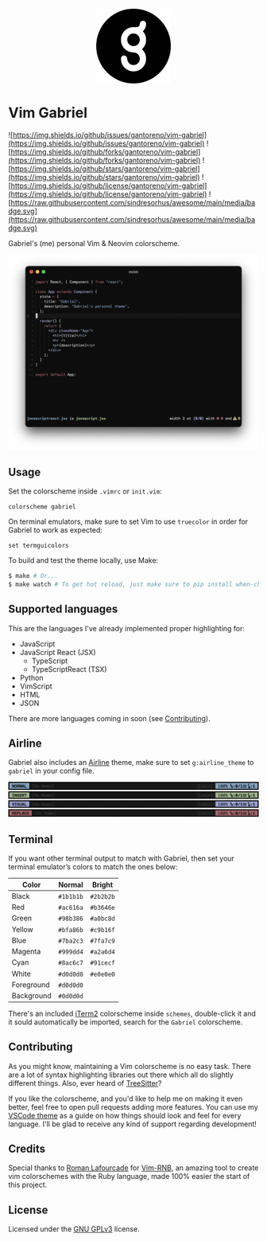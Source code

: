 <p align="center">
  <img src=".github/gabriel.png" width="150" />
</p>

# Vim Gabriel

![https://img.shields.io/github/issues/gantoreno/vim-gabriel](https://img.shields.io/github/issues/gantoreno/vim-gabriel) ![https://img.shields.io/github/forks/gantoreno/vim-gabriel](https://img.shields.io/github/forks/gantoreno/vim-gabriel) ![https://img.shields.io/github/stars/gantoreno/vim-gabriel](https://img.shields.io/github/stars/gantoreno/vim-gabriel) ![https://img.shields.io/github/license/gantoreno/vim-gabriel](https://img.shields.io/github/license/gantoreno/vim-gabriel) ![https://raw.githubusercontent.com/sindresorhus/awesome/main/media/badge.svg](https://raw.githubusercontent.com/sindresorhus/awesome/main/media/badge.svg)

Gabriel's (me) personal Vim & Neovim colorscheme.

<div align="center">
  <img src=".github/screenshot.png" />
</div>

## Usage

Set the colorscheme inside `.vimrc` or `init.vim`:

```vim
colorscheme gabriel
```

On terminal emulators, make sure to set Vim to use `truecolor` in order for Gabriel to work as expected:

```vim
set termguicolors
```

To build and test the theme locally, use Make:

```sh
$ make # Or...
$ make watch # To get hot reload, just make sure to pip install when-changed
```

## Supported languages

This are the languages I've already implemented proper highlighting for:

-   JavaScript
-   JavaScript React (JSX)
    -   TypeScript
    -   TypeScriptReact (TSX)
-   Python
-   VimScript
-   HTML
-   JSON

There are more languages coming in soon (see [Contributing](https://github.com/gantoreno/vim-gabriel#contributing)).

## Airline

Gabriel also includes an [Airline](https://github.com/vim-airline/vim-airline) theme, make sure to set `g:airline_theme` to `gabriel` in your config file.

![Normal mode](.github/normal.png)
![Insert mode](.github/insert.png)
![Visual mode](.github/visual.png)
![Replace mode](.github/replace.png)

## Terminal

If you want other terminal output to match with Gabriel, then set your terminal emulator’s colors to match the ones below:

| Color      | Normal    | Bright    |
| ---------- | --------- | --------- |
| Black      | `#1b1b1b` | `#2b2b2b` |
| Red        | `#ac616a` | `#b3646e` |
| Green      | `#98b386` | `#a0bc8d` |
| Yellow     | `#bfa86b` | `#c9b16f` |
| Blue       | `#7ba2c3` | `#7fa7c9` |
| Magenta    | `#999dd4` | `#a2a6d4` |
| Cyan       | `#8ac6c7` | `#91cecf` |
| White      | `#d0d0d0` | `#e0e0e0` |
| Foreground | `#d0d0d0` |           |
| Background | `#0d0d0d` |           |

There's an included [iTerm2](https://iterm2.com/) colorscheme inside `schemes`, double-click it and it sould automatically be imported, search for the `Gabriel` colorscheme.

## Contributing

As you might know, maintaining a Vim colorscheme is no easy task. There are a lot of syntax highlighting libraries out there which all do slightly different things. Also, ever heard of [TreeSitter](https://tree-sitter.github.io/tree-sitter/)?

If you like the colorscheme, and you'd like to help me on making it even better, feel free to open pull requests adding more features. You can use my [VSCode theme](https://github.com/gantoreno/vscode-gabriel) as a guide on how things should look and feel for every language. I'll be glad to receive any kind of support regarding development!

## Credits

Special thanks to [Roman Lafourcade](https://github.com/romainl) for [Vim-RNB](https://github.com/romainl/vim-rnb), an amazing tool to create vim colorschemes with the Ruby language, made 100% easier the start of this project.

## License

Licensed under the [GNU GPLv3](https://www.gnu.org/licenses/gpl-3.0.html) license.
